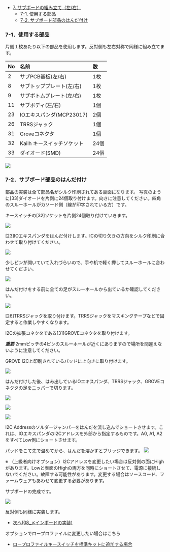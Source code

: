<!-- ### Monkeypad Build Guide Top Page is here [English](01_build_guide.md)  -->

  - [7. サブボードの組み立て（左/右）](07_サブボード.md)
    - [7-1. 使用する部品](./07_サブボード.md/#7-1使用する部品)
    - [7-2. サブボード部品のはんだ付け](./07_サブボード.md/#7-2サブボード部品のはんだ付け)

### 7-1．使用する部品

片側１枚あたり以下の部品を使用します。反対側も左右対称で同様に組み立てます。

| No | 名前 | 数 |
|:-|:-|:-|
|  2 | サブPCB基板(左/右) | 1枚 |
|  8 | サブトッププレート(左/右) | 1枚 |
|  9 | サブボトムプレート(左/右) | 1枚 |
| 11 | サブボディ(左/右) | 1個 |
| 23 | IOエキスパンダ(MCP23017) | 2個 | |
| 26 | TRRSジャック | 1個 |
| 31 | Groveコネクタ | 1個 |
| 32 | Kailh キースイッチソケット | 24個 |
| 33 | ダイオード(SMD) | 24個 |

![](../images/07/monkeypad_7_01.jpeg)

### 7-2．サブボード部品のはんだ付け

部品の実装は全て部品名がシルク印刷されてある裏面になります。
写真のように[33]ダイオードを片側に24個取り付けます。向きに注意してください。四角のスルーホールがカソード側（線が印字されている方）です。

キースイッチの[32]ソケットを片側24個取り付けていきます。

![](../images/07/monkeypad_7_02.jpeg)

[23]IOエキスパンダをはんだ付けします。ICの切り欠きの方向をシルク印刷に合わせて取り付けてください。

![](../images/07/monkeypad_7_12.jpeg)

少しピンが開いていて入れづらいので、手や机で軽く押してスルーホールに合わせてください。

![](../images/07/monkeypad_7_03.jpeg)

はんだ付けをする前に全ての足がスルーホールから出ているか確認してください。

![](../images/07/monkeypad_7_04.jpeg)

[26]TRRSジャックを取り付けます。TRRSジャックをマスキングテープなどで固定すると作業しやすくなります。

I2Cの拡張コネクタである[31]GROVEコネクタを取り付けます。

***重要*** 2mmピッチの4ピンのスルーホールが近くにありますので場所を間違えないように注意してください。

GROVE I2Cと印刷されているパッドに上向きに取り付けます。

![](../images/07/monkeypad_7_06.jpeg)

はんだ付けした後、はみ出しているIOエキスパンダ、TRRSジャック、GROVEコネクタの足をニッパーで切ります。

![](../images/07/monkeypad_7_07.jpeg)

![](../images/07/monkeypad_7_08.jpeg)

![](../images/07/monkeypad_7_09.jpeg)

I2C Addressのソルダージャンパーをはんだを流し込んでショートさせます。これは、IOエキスパンダのI2Cアドレスを外部から指定するものです。A0, A1, A2をすべてLow側にショートさせます。

パッドをこて先で温めてから、はんだを溶かすとブリッジできます。
![](../images/07/monkeypad_7_10.jpeg)

※ （上級者向けオプション）I2Cアドレスを変更したい場合は反対側の面にHighがあります。Lowと表面のHighの両方を同時にショートさせて、電源に接続しないでください。故障する可能性があります。変更する場合はソースコード、ファームウェアもあわせて変更する必要があります。

サブボードの完成です。

![](../images/07/monkeypad_7_11.jpeg)

反対側も同様に実装します。

  - [次へ(08_メインボードの実装)](08_メインボード.md)

オプションでロープロファイルに変更したい場合はこちら

  - [ロープロファイルキースイッチを標準キットに追加する場合](./07_サブボード.md/#7-3ロープロファイルキースイッチを標準キットに追加する場合)
